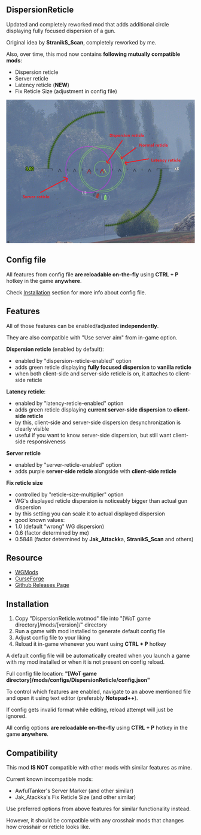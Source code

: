 ## DispersionReticle
Updated and completely reworked mod that adds additional circle displaying fully focused dispersion of a gun.

Original idea by **StranikS_Scan**, completely reworked by me.

Also, over time, this mod now contains **following mutually compatible mods**:
- Dispersion reticle
- Server reticle
- Latency reticle (**NEW**)
- Fix Reticle Size (adjustment in config file)

![All presented reticles](images/all.png)

## Config file
All features from config file **are reloadable on-the-fly** using **CTRL + P** hotkey in the game **anywhere**.

Check [Installation](#installation) section for more info about config file.

## Features
All of those features can be enabled/adjusted **independently**.

They are also compatible with "Use server aim" from in-game option.

**Dispersion reticle** (enabled by default):
- enabled by "dispersion-reticle-enabled" option
- adds green reticle displaying **fully focused dispersion** to **vanilla reticle**
- when both client-side and server-side reticle is on, it attaches to client-side reticle

**Latency reticle**:
- enabled by "latency-reticle-enabled" option
- adds green reticle displaying **current server-side dispersion** to **client-side reticle**
- by this, client-side and server-side dispersion desynchronization is clearly visible
- useful if you want to know server-side dispersion, but still want client-side responsiveness

**Server reticle**
- enabled by "server-reticle-enabled" option
- adds purple **server-side reticle** alongside with **client-side reticle**

**Fix reticle size**
- controlled by "reticle-size-multiplier" option
- WG's displayed reticle dispersion is noticeably bigger than actual gun dispersion
- by this setting you can scale it to actual displayed dispersion
- good known values:
- 1.0 (default "wrong" WG dispersion)
- 0.6 (factor determined by me)
- 0.5848 (factor determined by **Jak_Attackk**a, **StranikS_Scan** and others)

## Resource
- [WGMods](https://wgmods.net/5251/)
- [CurseForge](https://www.curseforge.com/worldoftanks/wot-mods/dispersionreticle-reworked)
- [Github Releases Page](https://github.com/Pruszko/DispersionReticle/releases)

## Installation
1. Copy "DispersionReticle.wotmod" file into "[WoT game directory]/mods/[version]/" directory
2. Run a game with mod installed to generate default config file
3. Adjust config file to your liking
4. Reload it in-game whenever you want using **CTRL + P** hotkey

A default config file will be automatically created when you launch a game
with my mod installed or when it is not present on config reload.

Full config file location: **"[WoT game directory]/mods/configs/DispersionReticle/config.json"**

To control which features are enabled, navigate to an above mentioned file
and open it using text editor (preferably **Notepad++**).

If config gets invalid format while editing, reload attempt will just be ignored.

All config options **are reloadable on-the-fly** using **CTRL + P** hotkey in the game **anywhere**.

## Compatibility
This mod **IS NOT** compatible with other mods with similar features as mine.

Current known incompatible mods:
- AwfulTanker's Server Marker (and other similar)
- Jak_Atackka's Fix Reticle Size (and other similar)

Use preferred options from above features for similar functionality instead.

However, it should be compatible with any crosshair mods that changes
how crosshair or reticle looks like.